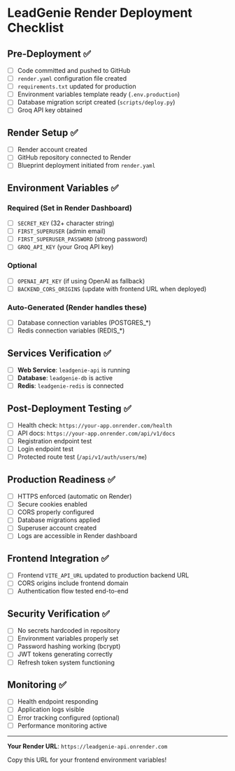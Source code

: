 # LeadGenie Render Deployment Checklist

## Pre-Deployment ✅

- [ ] Code committed and pushed to GitHub
- [ ] `render.yaml` configuration file created
- [ ] `requirements.txt` updated for production
- [ ] Environment variables template ready (`.env.production`)
- [ ] Database migration script created (`scripts/deploy.py`)
- [ ] Groq API key obtained

## Render Setup ✅

- [ ] Render account created
- [ ] GitHub repository connected to Render
- [ ] Blueprint deployment initiated from `render.yaml`

## Environment Variables ✅

### Required (Set in Render Dashboard)
- [ ] `SECRET_KEY` (32+ character string)
- [ ] `FIRST_SUPERUSER` (admin email)
- [ ] `FIRST_SUPERUSER_PASSWORD` (strong password)
- [ ] `GROQ_API_KEY` (your Groq API key)

### Optional
- [ ] `OPENAI_API_KEY` (if using OpenAI as fallback)
- [ ] `BACKEND_CORS_ORIGINS` (update with frontend URL when deployed)

### Auto-Generated (Render handles these)
- [ ] Database connection variables (POSTGRES_*)
- [ ] Redis connection variables (REDIS_*)

## Services Verification ✅

- [ ] **Web Service**: `leadgenie-api` is running
- [ ] **Database**: `leadgenie-db` is active
- [ ] **Redis**: `leadgenie-redis` is connected

## Post-Deployment Testing ✅

- [ ] Health check: `https://your-app.onrender.com/health`
- [ ] API docs: `https://your-app.onrender.com/api/v1/docs`
- [ ] Registration endpoint test
- [ ] Login endpoint test
- [ ] Protected route test (`/api/v1/auth/users/me`)

## Production Readiness ✅

- [ ] HTTPS enforced (automatic on Render)
- [ ] Secure cookies enabled
- [ ] CORS properly configured
- [ ] Database migrations applied
- [ ] Superuser account created
- [ ] Logs are accessible in Render dashboard

## Frontend Integration ✅

- [ ] Frontend `VITE_API_URL` updated to production backend URL
- [ ] CORS origins include frontend domain
- [ ] Authentication flow tested end-to-end

## Security Verification ✅

- [ ] No secrets hardcoded in repository
- [ ] Environment variables properly set
- [ ] Password hashing working (bcrypt)
- [ ] JWT tokens generating correctly
- [ ] Refresh token system functioning

## Monitoring ✅

- [ ] Health endpoint responding
- [ ] Application logs visible
- [ ] Error tracking configured (optional)
- [ ] Performance monitoring active

---

**Your Render URL**: `https://leadgenie-api.onrender.com`

Copy this URL for your frontend environment variables!